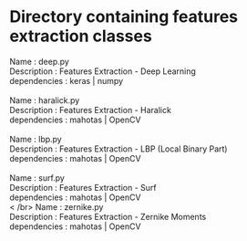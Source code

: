 # Directory containing features extraction classes
Name         : deep.py <br />
Description  : Features Extraction - Deep Learning <br />
dependencies : keras | numpy <br />
<br />
Name         : haralick.py<br />
Description  : Features Extraction - Haralick<br />
dependencies : mahotas | OpenCV<br />
<br />
Name         : lbp.py<br />
Description  : Features Extraction - LBP (Local Binary Part)<br />
dependencies : mahotas | OpenCV<br />
<br />
Name         : surf.py<br />
Description  : Features Extraction - Surf<br />
dependencies : mahotas | OpenCV<br />
< /br>
Name         : zernike.py<br />
Description  : Features Extraction - Zernike Moments<br />
dependencies : mahotas | OpenCV<br />
<br />
